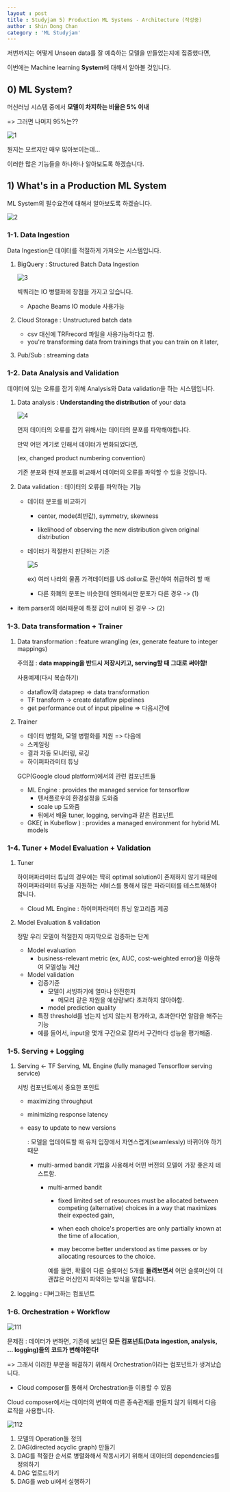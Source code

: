 ```yaml
---
layout : post
title : Studyjam 5) Production ML Systems - Architecture (작성중)
author : Shin Dong Chan
category : 'ML Studyjam'
---
```


저번까지는 어떻게 Unseen data를 잘 예측하는 모델을 만들었는지에 집중했다면,

이번에는 Machine learning **System**에 대해서 알아볼 것입니다.

## 0) ML System?

머신러닝 시스템 중에서 **모델이 차지하는 비율은 5% 이내**

=> 그러면 나머지 95%는??

![1](https://user-images.githubusercontent.com/37765338/60058024-b8b38b00-9721-11e9-809e-cc0b39eb73cd.png)

뭔지는 모르지만 매우 많아보이는데...

이러한 많은 기능들을 하나하나 알아보도록 하겠습니다.

## 1)  What's in a Production ML System

ML System의 필수요건에 대해서 알아보도록 하겠습니다.


![2](https://user-images.githubusercontent.com/37765338/60058025-b94c2180-9721-11e9-83c7-1cd38a14fc69.png)

### 1-1. Data Ingestion

Data Ingestion은 데이터를 적절하게 가져오는 시스템입니다.

1. BigQuery : Structured Batch Data Ingestion

   ![3](https://user-images.githubusercontent.com/37765338/60058026-b94c2180-9721-11e9-9bad-74bc0fdd7e15.png)

   빅쿼리는 IO 병렬화에 장점을 가지고 있습니다.

   * Apache Beams IO module 사용가능

2. Cloud Storage : Unstructured batch data

   * csv 대신에 TRFrecord 파일을 사용가능하다고 함.
   * you're transforming data from trainings that you can train on it later,

3. Pub/Sub : streaming data



### 1-2. Data Analysis and Validation

데이터에 있는 오류를 잡기 위해 Analysis와 Data validation을 하는 시스템입니다.

1. Data analysis : **Understanding the distribution** of your data

   ![4](https://user-images.githubusercontent.com/37765338/60058027-b94c2180-9721-11e9-9c59-c108619550aa.png)
   
   먼저 데이터의 오류를 잡기 위해서는 데이터의 분포를 파악해야합니다.

   만약 어떤 계기로 인해서 데이터가 변화되었다면, 

   (ex, changed product numbering convention)

   기존 분포와 현재 분포를 비교해서 데이터의 오류를 파악할 수 있을 것입니다.

2. Data validation : 데이터의 오류를 파악하는 기능

   * 데이터 분포를 비교하기

     - center, mode(최빈값), symmetry, skewness

     - likelihood of observing the new distribution given original distribution

   * 데이터가 적절한지 판단하는 기준

     ![5](https://user-images.githubusercontent.com/37765338/60058028-b94c2180-9721-11e9-8485-53c934acb9cb.png)

     ex) 여러 나라의 물품 가격데이터를 US dollor로 환산하여 취급하려 할 때 

     * 다른 화폐의 분포는 비슷한데 엔화에서만 분포가 다른 경우 -> (1)
* item parser의 에러때문에 특정 값이 null이 된 경우 -> (2)


### 1-3. Data transformation + Trainer

1. Data transformation : feature wrangling  (ex, generate feature to integer mappings)

   주의점 : **data mapping을 반드시 저장시키고, serving할 때 그대로 써야함!**

   사용예제(다시 복습하기)

   - dataflow와 dataprep => data transformation
   - TF transform -> create dataflow pipelines 
   - get performance out of input pipeline => 다음시간에

2. Trainer

   - 데이터 병렬화, 모델 병렬화를 지원 => 다음에
   - 스케일링
   - 결과 자동 모니터링, 로깅
   - 하이퍼파라미터 튜닝

   GCP(Google cloud platform)에서의 관련 컴포넌트들

   - ML Engine : provides the managed service for tensorflow
     - 텐서플로우의 환경설정을 도와줌
     - scale up 도와줌
     - 뒤에서 배울 tuner, logging, serving과 같은 컴포넌트
   - GKE( in Kubeflow ) : provides a managed environment for hybrid ML models

   

### 1-4. Tuner + Model Evaluation + Validation

1. Tuner

   하이퍼파라미터 튜닝의 경우에는 딱히 optimal solution이 존재하지 않기 때문에 하이퍼파라미터 튜닝을 지원하는 서비스를 통해서 많은 파라미터를 테스트해봐야 합니다.

   * Cloud ML Engine : 하이퍼파라미터 튜닝 알고리즘 제공

2. Model Evaluation & validation

   정말 우리 모델이 적절한지 마지막으로 검증하는 단계

   * Model evaluation
     * business-relevant metric (ex, AUC, cost-weighted error)을 이용하여 모델성능 계산
   * Model validation
     * 검증기준
       - 모델이 서빙하기에 얼마나 안전한지
         - 메모리 같은 자원을 예상량보다 초과하지 않아야함. 
       - model prediction quality
     * 특정 threshold를 넘는지 넘지 않는지 평가하고, 초과한다면 알람을 해주는 기능
     * 예를 들어서, input을 몇개 구간으로 잘라서 구간마다 성능을 평가해줌.



### 1-5. Serving + Logging

1. Serving <- TF Serving, ML Engine (fully managed Tensorflow serving service)

   서빙 컴포넌트에서 중요한 포인트

   - maximizing throughput

   - minimizing response latency

   - easy to update to new versions

     : 모델을 업데이트할 때 유저 입장에서 자연스럽게(seamlessly) 바뀌어야 하기 때문

     - multi-armed bandit 기법을 사용해서 어떤 버전의 모델이 가장 좋은지 테스트함.

       - multi-armed bandit

         - fixed limited set of resources must be allocated between competing (alternative) choices in a way that maximizes their expected gain, 

         - when each choice's properties are only partially known at the time of allocation, 
         - may become better understood as time passes or by allocating resources to the choice.

         예를 들면, 확률이 다른 슬롯머신 5개를 **돌려보면서** 어떤 슬롯머신이 더 괜찮은 머신인지 파악하는 방식을 말합니다.

2. logging : 디버그하는 컴포넌트

   

### 1-6. Orchestration + Workflow

![111](https://user-images.githubusercontent.com/37765338/60166188-a463b100-983b-11e9-9c9c-a00073225526.png)

문제점 : 데이터가 변하면, 기존에 보았던 **모든 컴포넌트(Data ingestion, analysis, ... logging)들의 코드가 변해야한다!**

=> 그래서 이러한 부분을 해결하기 위해서 Orchestration이라는 컴포넌트가 생겨났습니다.

* Cloud composer를 통해서 Orchestration을 이용할 수 있음

Cloud composer에서는 데이터의 변화에 따른 종속관계를 만들지 않기 위해서 다음 로직을 사용합니다.

![112](https://user-images.githubusercontent.com/37765338/60166189-a463b100-983b-11e9-8bfe-51acfa2e1f8a.png)

1. 모델의 Operation들 정의
2. DAG(directed acyclic graph) 만들기
3. DAG를 적절한 순서로 병렬화해서 작동시키기 위해서 데이터의 dependencies를 정의하기
4. DAG 업로드하기
5. DAG를 web ui에서 실행하기
